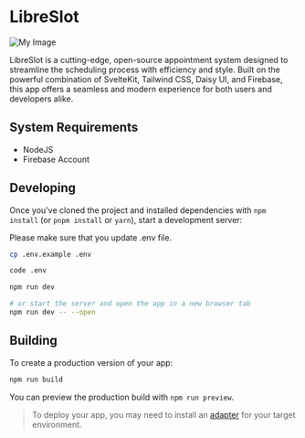 # LibreSlot

![My Image](https://raw.github.com/johndavedecano/libreslot/main/logo.png)

LibreSlot is a cutting-edge, open-source appointment system designed to streamline the scheduling process with efficiency and style. Built on the powerful combination of SvelteKit, Tailwind CSS, Daisy UI, and Firebase, this app offers a seamless and modern experience for both users and developers alike.

## System Requirements

- NodeJS
- Firebase Account

## Developing

Once you've cloned the project and installed dependencies with `npm install` (or `pnpm install` or `yarn`), start a development server:

Please make sure that you update .env file.

```bash
cp .env.example .env

code .env

```

```bash
npm run dev

# or start the server and open the app in a new browser tab
npm run dev -- --open
```

## Building

To create a production version of your app:

```bash
npm run build
```

You can preview the production build with `npm run preview`.

> To deploy your app, you may need to install an [adapter](https://kit.svelte.dev/docs/adapters) for your target environment.
